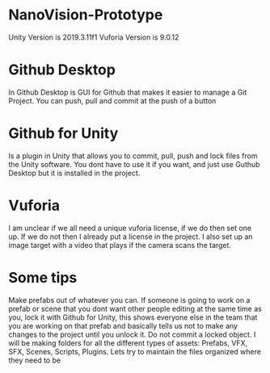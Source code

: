 # NanoVision-Prototype
 
Unity Version is 2019.3.11f1
Vuforia Version is 9.0.12

# Github Desktop
In Github Desktop is GUI for Github that makes it easier to manage a Git Project.
You can push, pull and commit at the push of a button

# Github for Unity
Is a plugin in Unity that allows you to commit, pull, push and lock files from the Unity software. 
You dont have to use it if you want, and just use Guthub Desktop but it is installed in the project. 

# Vuforia
I am unclear if we all need a unique vuforia license, if we do then set one up.
If we do not then I already put a license in the project.
I also set up an image target with a video that plays if the camera scans the target. 


# Some tips
Make prefabs out of whatever you can.
If someone is going to work on a prefab or scene that you dont want other people editing at the same time as you, lock it with Github for Unity, this shows everyone else in the team that you are working on that prefab and basically tells us not to make any changes to the project until you unlock it. 
Do not commit a locked object.
I will be making folders for all the different types of assets: Prefabs, VFX, SFX, Scenes, Scripts, Plugins. Lets try to maintain the files organized where they need to be

